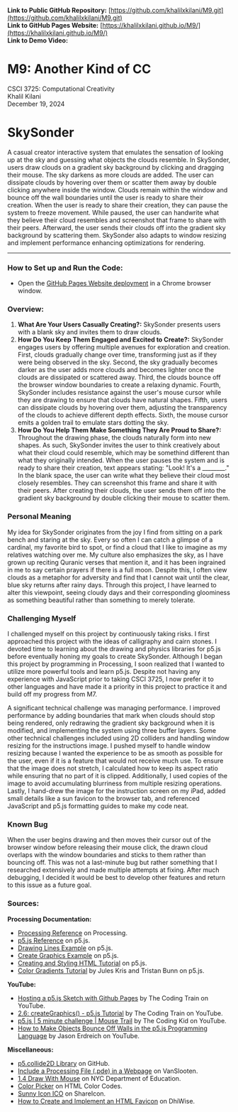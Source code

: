 **Link to Public GitHub Repository:** [https://github.com/khalilxkilani/M9.git](https://github.com/khalilxkilani/M9.git) \
**Link to GitHub Pages Website:** [https://khalilxkilani.github.io/M9/](https://khalilxkilani.github.io/M9/) \
**Link to Demo Video:** []()

# M9: Another Kind of CC
CSCI 3725: Computational Creativity \
Khalil Kilani \
December 19, 2024

# SkySonder
A casual creator interactive system that emulates the sensation of looking up at the sky and guessing what objects the clouds resemble. In SkySonder, users draw clouds on a gradient sky background by clicking and dragging their mouse. The sky darkens as more clouds are added. The user can dissipate clouds by hovering over them or scatter them away by double clicking anywhere inside the window. Clouds remain within the window and bounce off the wall boundaries until the user is ready to share their creation. When the user is ready to share their creation, they can pause the system to freeze movement. While paused, the user can handwrite what they believe their cloud resembles and screenshot that frame to share with their peers. Afterward, the user sends their clouds off into the gradient sky background by scattering them. SkySonder also adapts to window resizing and implement performance enhancing optimizations for rendering.

***

### How to Set up and Run the Code:
* Open the [GitHub Pages Website deployment](https://khalilxkilani.github.io/M9/) in a Chrome browser window.

### Overview:
1. **What Are Your Users Casually Creating?:** SkySonder presents users with a blank sky and invites them to draw clouds.
2. **How Do You Keep Them Engaged and Excited to Create?:** SkySonder engages users by offering multiple avenues for exploration and creation. First, clouds gradually change over time, transforming just as if they were being observed in the sky. Second, the sky gradually becomes darker as the user adds more clouds and becomes lighter once the clouds are dissipated or scattered away. Third, the clouds bounce off the browser window boundaries to create a relaxing dynamic. Fourth, SkySonder includes resistance against the user's mouse cursor while they are drawing to ensure that clouds have natural shapes. Fifth, users can dissipate clouds by hovering over them, adjusting the transparency of the clouds to achieve different depth effects. Sixth, the mouse cursor emits a golden trail to emulate stars dotting the sky.
3. **How Do You Help Them Make Something They Are Proud to Share?:** Throughout the drawing phase, the clouds naturally form into new shapes. As such, SkySonder invites the user to think creatively about what their cloud could resemble, which may be somethind different than what they originally intended. When the user pauses the system and is ready to share their creation, text appears stating: "Look! It's a ________." In the blank space, the user can write what they believe their cloud most closely resembles. They can screenshot this frame and share it with their peers. After creating their clouds, the user sends them off into the gradient sky background by double clicking their mouse to scatter them. 

### Personal Meaning
My idea for SkySonder originates from the joy I find from sitting on a park bench and staring at the sky. Every so often I can catch a glimpse of a cardinal, my favorite bird to spot, or find a cloud that I like to imagine as my relatives watching over me. My culture also emphasizes the sky, as I have grown up reciting Quranic verses that mention it, and it has been ingrained in me to say certain prayers if there is a full moon. Despite this, I often view clouds as a metaphor for adversity and find that I cannot wait until the clear, blue sky returns after rainy days. Through this project, I have learned to alter this viewpoint, seeing cloudy days and their corresponding gloominess as something beautiful rather than something to merely tolerate.

### Challenging Myself
I challenged myself on this project by continuously taking risks. I first approached this project with the ideas of calligraphy and cairn stones. I devoted time to learning about the drawing and physics libraries for p5.js before eventually honing my goals to create SkySonder. Although I began this project by programming in Processing, I soon realized that I wanted to utilize more powerful tools and learn p5.js. Despite not having any experience with JavaScript prior to taking CSCI 3725, I now prefer it to other languages and have made it a priority in this project to practice it and build off my progress from M7.

A significant technical challenge was managing performance. I improved performance by adding boundaries that mark when clouds should stop being rendered, only redrawing the gradient sky background when it is modified, and implementing the system using three buffer layers. Some other technical challenges included using 2D colliders and handling window resizing for the instructions image. I pushed myself to handle window resizing because I wanted the experience to be as smooth as possible for the user, even if it is a feature that would not receive much use. To ensure that the image does not stretch, I calculated how to keep its aspect ratio while ensuring that no part of it is clipped. Additionally, I used copies of the image to avoid accumulating blurriness from multiple resizing operations. Lastly, I hand-drew the image for the instruction screen on my iPad, added small details like a sun favicon to the browser tab, and referenced JavaScript and p5.js formatting guides to make my code neat.

### Known Bug
When the user begins drawing and then moves their cursor out of the browser window before releasing their mouse click, the drawn cloud overlaps with the window boundaries and sticks to them rather than bouncing off. This was not a last-minute bug but rather something that I researched extensively and made multiple attempts at fixing. After much debugging, I decided it would be best to develop other features and return to this issue as a future goal.

### Sources:
**Processing Documentation:**
* [Processing Reference](https://processing.org/reference) on Processing.
* [p5.js Reference](https://p5js.org/reference/) on p5.js.
* [Drawing Lines Example](https://p5js.org/examples/animation-and-variables-drawing-lines/) on p5.js.
* [Create Graphics Example](https://p5js.org/examples/advanced-canvas-rendering-create-graphics/) on p5.js.
* [Creating and Styling HTML Tutorial](https://p5js.org/tutorials/creating-styling-html/) on p5.js.
* [Color Gradients Tutorial](https://p5js.org/tutorials/color-gradients/) by Jules Kris and Tristan Bunn on p5.js.

**YouTube:**
* [Hosting a p5.js Sketch with Github Pages](https://youtu.be/ZneWjyn18e8?feature=shared) by The Coding Train on YouTube.
* [2.6: createGraphics() - p5.js Tutorial](https://youtu.be/TaluaAD9MKA?si=-PxropzQQv_ftfrA) by The Coding Train on YouTube.
* [p5.js | 5 minute challenge | Mouse Trail](https://youtu.be/jiwg4H8a3fI?feature=shared) by The Coding Kid on YouTube.
* [How to Make Objects Bounce Off Walls in the p5.js Programming Language](https://youtu.be/Kp070rI_G48?feature=shared) by Jason Erdreich on YouTube.

**Miscellaneous:**
* [p5.collide2D Library](https://github.com/bmoren/p5.collide2D.git) on GitHub.
* [Include a Processing File (.pde) in a Webpage](https://home.et.utwente.nl/slootenvanf/2017/10/03/include-processing-file-in-webpage/) on VanSlooten.
* [1.4 Draw With Mouse](https://nycdoe-cs4all.github.io/units/2/lessons/lesson_1.4) on NYC Department of Education.
* [Color Picker](https://htmlcolorcodes.com) on HTML Color Codes.
* [Sunny Icon ICO](https://www.shareicon.net/sunny-307412) on ShareIcon.
* [How to Create and Implement an HTML Favicon](https://www.dhiwise.com/post/how-to-create-and-implement-an-html-favicon) on DhiWise.
